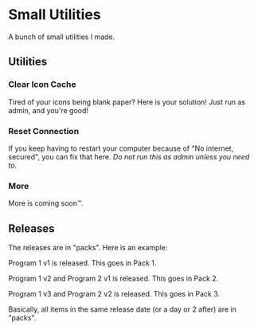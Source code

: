 # Small Utilities
A bunch of small utilities I made.
## Utilities
### Clear Icon Cache
Tired of your icons being blank paper? Here is your solution! Just run as admin, and you're good!

### Reset Connection
If you keep having to restart your computer because of "No internet, secured", you can fix that here. *Do not run this as admin unless you need to.*

### More
More is coming soon™.

## Releases
The releases are in "packs". Here is an example:


Program 1 v1 is released. This goes in Pack 1.

Program 1 v2 and Program 2 v1 is released. This goes in Pack 2.

Program 1 v3 and Program 2 v2 is released. This goes in Pack 3.

Basically, all items in the same release date (or a day or 2 after) are in "packs".
